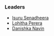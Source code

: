 ### Leaders

* [Isuru Senadheera](mailto:isuru.senadheera@owasp.org)
* [Lohitha Perera](mailto:lohitha.perera@owasp.org)
* [Danishka Navin](mailto:danishka.navin@owasp.org)
